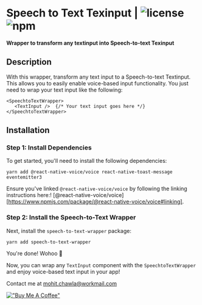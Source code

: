 # Speech to Text Texinput | ![license](https://img.shields.io/badge/Licensed-ISC-success) ![npm](https://img.shields.io/badge/npm-v1.0.0-blue)

**Wrapper to transform any textinput into Speech-to-text Texinput**

## Description

With this wrapper, transform any text input to a Speech-to-text Textinput. This allows you to easily enable voice-based input functionality. You just need to wrap your text input like the following:

```
<SpeechtoTextWrapper>
   <TextInput />  {/* Your text input goes here */}
</SpeechtoTextWrapper>
```

## Installation

### Step 1: Install Dependencies

To get started, you'll need to install the following dependencies:
```
yarn add @react-native-voice/voice react-native-toast-message eventemitter3
```
Ensure you've linked `@react-native-voice/voice` by following the linking instructions here:! [@react-native-voice/voice][https://www.npmjs.com/package/@react-native-voice/voice#linking].

### Step 2: Install the Speech-to-Text Wrapper

Next, install the `speech-to-text-wrapper` package:
```
yarn add speech-to-text-wrapper
```

You're done! Wohoo 🎉

Now, you can wrap any `TextInput` component with the `SpeechtoTextWrapper` and enjoy voice-based text input in your app!

Contact me at mohit.chawla@workmail.com

[!["Buy Me A Coffee"](https://www.buymeacoffee.com/assets/img/custom_images/orange_img.png)](https://www.buymeacoffee.com/mohit.chawla)


